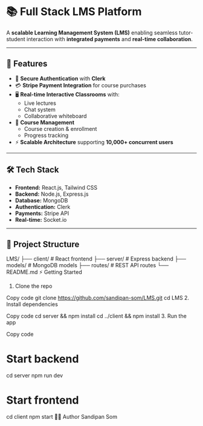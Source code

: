 # 📚 Full Stack LMS Platform

A **scalable Learning Management System (LMS)** enabling seamless tutor-student interaction with **integrated payments** and **real-time collaboration**.

---

## 🚀 Features
- 🔐 **Secure Authentication** with **Clerk**  
- 💳 **Stripe Payment Integration** for course purchases  
- 🖥️ **Real-time Interactive Classrooms** with:
  - Live lectures  
  - Chat system  
  - Collaborative whiteboard  
- 📂 **Course Management**  
  - Course creation & enrollment  
  - Progress tracking  
- ⚡ **Scalable Architecture** supporting **10,000+ concurrent users**  

---

## 🛠️ Tech Stack
- **Frontend:** React.js, Tailwind CSS  
- **Backend:** Node.js, Express.js  
- **Database:** MongoDB  
- **Authentication:** Clerk  
- **Payments:** Stripe API  
- **Real-time:** Socket.io  

---

## 📂 Project Structure

LMS/
 ├── client/        # React frontend
 ├── server/        # Express backend
 ├── models/        # MongoDB models
 ├── routes/        # REST API routes
 └── README.md
⚡ Getting Started
1. Clone the repo

Copy code
git clone https://github.com/sandipan-som/LMS.git
cd LMS
2. Install dependencies

Copy code
cd server && npm install
cd ../client && npm install
3. Run the app

Copy code
# Start backend
cd server
npm run dev

# Start frontend
cd client
npm start
👨‍💻 Author
Sandipan Som
